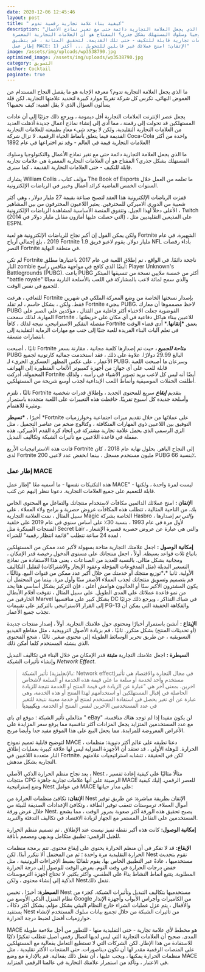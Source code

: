 ```yaml
---
date: 2020-12-06 12:45:46
layout: post
title: " كيفية بناء علامة تجارية رقمية تدوم"
description: "ما الذي يجعل العلامة التجارية دائمة حتى مع تغير نماذج الأعمال
  والتكنولوجيا وسلوك المستهلك بشكل جذري؟ المفتاح هو أن العلامات التجارية المعمرة
  هي علامات تجارية قابلة للتكيف - حتى تلك القديمة. لتحقيق المتانة ، قم بتطبيق
  إطار عمل MACE: 1) الإتقان: امنح عملائك غير قابلين للتحويل ... أكثر"
image: /assets/img/uploads/wp3538790.jpg
optimized_image: /assets/img/uploads/wp3538790.jpg
category: التسويق
author: Cocktail
paginate: true
---
```

ما الذي يجعل العلامة التجارية تدوم؟ معرفة الإجابة هو ما يفصل النجاح المستدام عن الغموض النهائي. تكرس كل شركة تقريبًا موارد كبيرة لتحديد علامتها التجارية. لكن قلة يسألون السؤال الذي لا يقل أهمية: كيف نحميها؟

يجعل عصر الإنترنت العلامات التجارية أقل ديمومة ، ويرجع ذلك جزئيًا إلى أن عادات المستهلكين قد تحولت إلى رقمنة ، مما أدى إلى إنشاء نماذج أعمال جديدة أذهلت العديد من العلامات التجارية التقليدية. ولكن لا يوجد شيء معادٍ بطبيعته للعلامات التجارية القديمة فيما يتعلق بأنماط الحياة الرقمية. لا تزال شركة Coca-Cola واحدة من أكثر العلامات التجارية قيمة في العالم - وقد تم اختراعها في عام 1892!

ما الذي يجعل العلامة التجارية دائمة حتى مع تغير نماذج الأعمال والتكنولوجيا وسلوك المستهلك بشكل جذري؟ المفتاح هو أن العلامات التجارية المعمرة هي علامات تجارية قابلة للتكيف - حتى العلامات التجارية القديمة ، كما سنرى.

يشارك William Collis ، مؤلف كتاب The Book of Esports ما تعلمه من العمل خلال السنوات الخمس الماضية كرائد أعمال وخبير في الرياضات الإلكترونية. 

قفزت الرياضات الإلكترونية هذا العقد لتصبح صناعة بقيمة 27 مليار دولار ، وهي أكثر شعبية من الدوري الاميركي للمحترفين. يعتبر اللاعبون المحترفون من بين المشاهير الأعلى دخلاً لهذا الجيل. وتتفوق المنصة الأساسية لمشاهدة الرياضات الإلكترونية ، Twitch (التي حصلت عليها أمازون مقابل مليار دولار في 2014) ، على المذيعين التقليديين مثل ESPN.

ولكن يمكن القول إن أكبر نجاح للرياضات الإلكترونية هو لعبة Fortnite الشهيرة. في عام 2019 ، بلغ إجمالي أرباح Fortnite 1.9 مليار دولار. يقوم لاعبو فريق NFL بأداء رقصات النصر Fortnite في منطقة النهاية. 

لم تكن Fortnite ناجحة دائمًا. في الواقع ، تم إطلاق اللعبة في عام 2017 باعتبارها مطلق النار zombie أيضًا الذي كافح في مواجهة منافس راسخ: Player Unknown's Battlegrounds (PUBG). باعت PUBG أكثر من خمسة ملايين نسخة من تنسيقها المبتكر "battle royale" والذي سمح لمائة لاعب بالمشاركة في اللعب بالأسلحة النارية مجانًا للجميع في نفس الوقت.

للتعافي ، هرعت Fortnite بإصدار نسختها الخاصة من وضع المعركة الملكي في شهرين فقط. ولكن ، بشكل حاسم ، لم تقلد Fortnite ببجيء PUBG. لاحظ مصمموها أن معارك PUBG الفوضوية جعلت الاختباء أكثر فاعلية من القتال ، مؤكدين على الصبر على المهارة. لذلك سمحت Fortnite للاعبين ببناء هياكل دفاعية في أي مكان على خريطتها ، مفضلة التفكير الاستراتيجي. نتيجة لذلك ، كافأ Fortnite بعمق **\*إتقانها**.* أدى قضاء الوقت في تعلم آليات البناء الفريدة للعبة جنبًا إلى جنب مع مهارات الرماية التقليدية إلى انتصارات متسقة.

ثانيًا ، أصبحت Fortnite ***متاحة للجميع* ،** حيث تم إصدارها كلعبة مجانية ، مقارنة بسعر PUBG البالغ 29.99 دولارًا. علاوة على ذلك ، فقد استخدمت جمالية كارتونية لجميع الأعمار ، على عكس المظهر العسكري الجريء لـ PUBG. وسرعان ما أصبحت اللعبة قابلة للعب على أي جهاز: من أجهزة كمبيوتر الألعاب المتطورة إلى الهواتف المحمولة. أدركت Fortnite أيضًا أنه ليس كل لاعب يريد تصوير الأشياء في رأسه ، ولذلك أطلقت الحفلات الموسيقية وأنماط اللعب الإبداعية لجذب أوسع شريحة من المستهلكين.

ثالثًا ، تلتزم Fortnite بتقديم ***إيقاع*** سريع للمحتوى الجديد ، وإطلاق قدرات شخصية وأسلحة جديدة كل أسبوع تقريبًا. حافظت هذه التغييرات على اللعبة متجددة باستمرار ومثيرة للاهتمام.

أخيرًا ، **\*تسيطر** *Fortnite على عملائها من خلال تقديم ميزات اجتماعية وخوارزميات التوفيق بين اللاعبين ذوي المهارات المتكافئة ، وكتالوج ضخم من عناصر التجميل ، مثل الزي الرسمي الذي يحمل علامة تجارية مشتركة في اتحاد كرة القدم الأميركي. هذه مقفلة في قاعدة اللاعبين مع تأثيرات الشبكة وتكاليف التبديل.

قادت هذه الاستراتيجيات الأربع Fortnite إلى النجاح الباهر. بحلول نهاية عام 2018 ، كان لدى Fortnite 200 مليون مستخدم مسجل ، بينما انخفض عدد لاعبي PUBG بنسبة 66٪.

### **إطار عمل MACE**

هذه التكتيكات نفسها - ما أسميه معًا "إطار عمل MACE" - ليست لمرة واحدة ، ولكنها قابلة للتعميم على جميع العلامات التجارية. دعونا ننظر إليهم عن كثب.

**الإتقان :** امنح عملائك الدائمين مكافآت لاستخدام منتجاتك والتفاعل مع المحتوى الخاص بك. من الناحية المثالية ، تتطلب هذه المكافآت عروض حصرية و برامج ولاء العملاء . على سبيل المثال ، نمت العلامة التجارية Magic الخاصة بشركة Hasbro *، والتي تم* إصدارها لأول مرة في عام 1993 ، بنسبة 30٪ على أساس سنوي في عام 2019 على خلفية المنتجات المبتكرة مثل Secret Lair ، والتي هي عبارة عن عروض حصرية قصيرة الإشعار لمدة 24 ساعة تتطلب "قائمة انتظار رقمية" للشراء .

**إمكانية الوصول :** اجعل علامتك التجارية متاحة بسهولة لأكبر عدد ممكن من المستهلكين باتباع ثلاث قواعد بسيطة. أولاً ، اجعل منتجاتك على مستوى الدخول رخيصة قدر الإمكان ، ومجانية بشكل مثالي. بالنسبة للعديد من الصناعات ، يعني هذا الاستفادة من نماذج التسعير البديلة (مثل المدفوعات المؤجلة وعقود الإيجار والاشتراكات) لتقليل التكاليف الأولية. ثانيا *،*توزيع منتجك أو خدمتك من خلال أكبر عدد ممكن من قنوات البيع. وثالثًا ، قم بتصميم وتسويق منتجاتك لجذب العملاء الأصغر سنًا وأول مرة. بينما من المحتمل أن يكون المشترون الأكبر سنًا أو الحاليون هوامش أعلى ، فإن التركيز بشكل أساسي هنا يحد من نمو قاعدة عملائك على المدى الطويل. على سبيل المثال ، تفوقت أفلام الأبطال الخارقين من Marvel بشكل كبير على منافسيها DC في شباك التذاكر ، ويرجع ذلك جزئيًا إلى القرار الاستراتيجي بالتركيز على تقييمات PG-13 والفكاهة الخفيفة التي يمكن أن تجذب جميع الأعمار.

**الإيقاع :** أنشئ باستمرار أخبارًا ومحتوى حول علامتك التجارية. أولاً ، إصدار منتجات جديدة (أو تحديثات المنتج) بشكل متكرر. ثانيًا ، قم بزيادة الأصول الترويجية ، مثل مقاطع الفيديو التسويقية ، عن طريق تحرير الوسائط الطويلة إلى محتوى صغير. ثالثًا ، شجع المحتوى الذي ينشئه المستخدم كلما أمكن ذلك.

**السيطرة :** اجعل علامتك التجارية **مثبتة** قدر الإمكان من خلال البناء في تكاليف التبديل وإنشاء تأثيرات الشبكة *Network Effect*. 

> تأثير الشبكة (بالإنجليزية: Network effect)‏ في مجال التجارة والاقتصاد هي تأثير مستخدم واحد لخدمة أو سلعة ما على قيمة هذه الخدمة أو السلعة لأشخاص اخرين. بمعنى آخر هي "عبارة عن الزيادة في قيمة المنتج أو الخدمة نتيجة للزيادة الحاصلة في إقبال المستهلكين أو استخدامهم لهذا المنتج أو هذه الخدمة، وهي عبارة عن أي تغير يحصل في استفادة المستخدم لمنتج أو خدمة معينة نتيجة للتغير في عدد المستخدمين الآخرين لنفس المنتج أو الخدمة.                                                                                                                **ويكيبيديا**

مثالعلى تأثير الشبكة : موقع اي باي " eBay" لن يكون مفيدا إذا لم توجد هناك منافسة، مع عدد المستخدمين المتزايد يجعل المزادات أكثر تنافسية مما يرفع سعر المزايدة على الأغراض المعروضة للمزايدة. مما يجعل البيع على هذا الموقع مفيد جدا وأيضا مربح.

لتوضيح قابلية تعميم نموذج MACE ، دعنا نطبقه على عالم أكثر دنيوية: منظمات الحرارة. للوهلة الأولى ، قد تعتقد أن الأجهزة المنزلية ليس لها علاقة كبيرة بعمليات إطلاق النار متعددة اللاعبين في Fortnite. لكن في الحقيقة ، تتشابه استراتيجيات علامتهم التجارية بشكل مدهش.

يعد نجاح منظم الحرارة الذكي الأصلي ، Nest ، مثالًا مثاليًا على كيفية إعادة تفسير منتجات CPG الرصينة على أنها علامات تجارية جاهزة MACE للعصر الرقمي. إليك كيفية وضع إستراتيجية Nest في عوامل MACE على مدار حياتها:

**الإتقان:** تكافئ منظمات الحرارة من Nest الإتقان بطريقة مباشرة: عن طريق توفير أموال العملاء. ترموستات تتعقب توفير الطاقة ، وتكافئ الإعدادات الصديقة للبيئة من خلال عرض ورقة Nest. يصبح تحقيق هذه الورقة أكثر صعوبة بمرور الوقت ، مما يشجع المستخدمين على التفاعل المستمر مع الجهاز لزيادة الاقتصاد في تكاليف التدفئة والتبريد.

**إمكانية الوصول:** كانت هذه أكبر نقطة تميز نيست عند الإطلاق *.* تم تصميم منظم الحرارة للجيل الرقمي: تطبيق متكامل وبديهي ومصمم بأناقة.

**الإيقاع:** قد لا تفكر في أن منظم الحرارة يحتوي على إيقاع محتوى. تتم برمجة منظمات الحرارة التقليدية مرة واحدة ؛ ثم من المحتمل ألا تتكرر أبدًا. لكن Nest تقوم بتحديث مستخدميها ، عادةً عبر التطبيق الخاص بها. يقوم تلقائيًا بضبط الإجراءات الروتينية ، مثل خفض درجات الحرارة في وقت النوم. يعرض الوقت للوصول إلى درجة الحرارة المطلوبة. يتتبع أنماط النشاط بناءً على الطقس. وأكثر بكثير. لا تحتاج أجهزة الترموستات الذكية إلى إنشاء محتوى ، ولكن Nestتفعل ذلك.

**السيطرة:** أخيرًا ، تحبس Nest مستخدميها بتكاليف التبديل وتأثيرات الشبكة. كجزء من نظام المنزل الذكي الأوسع من Google من الكاميرات وأجراس الأبواب وأجهزة الإنذار والأقفال ، يتم عزل عمليات الشراء خارج النظام البيئي بشكل مؤلم. بشكل أكثر ذكاءً ، يستفيد Nest من تأثيرات الشبكة من خلال تجميع بيانات سلوك المستخدم لإنشاء خوارزميات أفضل لضبط درجة الحرارة.

MACE هو مخطط لأي علامة تجارية - حتى التقليدية منها - للتطور من أجل ملاءمة طويلة المدى. صحيح أن العلامات التجارية التي ليس لديها اتصال رقمي أصيل تتطلب تفكيرًا ذكيًا للاستفادة من هذا الإطار. لكن الشركات التي لا تستطيع التعامل بفعالية مع المستهلكين على المنصات الرقمية مقدر لها أن تكون ديناصورات. حتى المنتجات الأكثر تقليدية ، مثل منظمات الحرارة يمكنها ، ويجب عليها ، أن تفعل ذلك بفعالية. قم بالإدارة مع وضع MACE في الاعتبار ، وتأكد من استمرار علامتك التجارية في عالمنا الرقمي المتزايد.